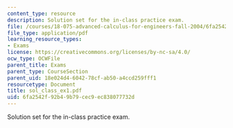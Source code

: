 ```yaml
---
content_type: resource
description: Solution set for the in-class practice exam.
file: /courses/18-075-advanced-calculus-for-engineers-fall-2004/6fa2542f92b49b79cec9ec838077732d_sol_class_ex1.pdf
file_type: application/pdf
learning_resource_types:
- Exams
license: https://creativecommons.org/licenses/by-nc-sa/4.0/
ocw_type: OCWFile
parent_title: Exams
parent_type: CourseSection
parent_uid: 18e024d4-6042-78cf-ab50-a4ccd259fff1
resourcetype: Document
title: sol_class_ex1.pdf
uid: 6fa2542f-92b4-9b79-cec9-ec838077732d
---
```

Solution set for the in-class practice exam.